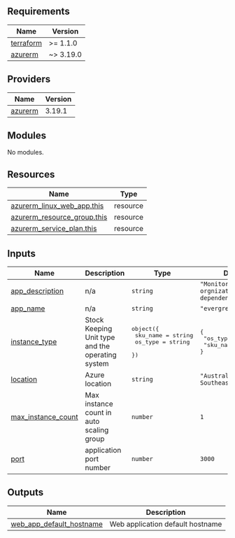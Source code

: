 <!-- BEGIN_TF_DOCS -->
## Requirements

| Name | Version |
|------|---------|
| <a name="requirement_terraform"></a> [terraform](#requirement\_terraform) | >= 1.1.0 |
| <a name="requirement_azurerm"></a> [azurerm](#requirement\_azurerm) | ~> 3.19.0 |

## Providers

| Name | Version |
|------|---------|
| <a name="provider_azurerm"></a> [azurerm](#provider\_azurerm) | 3.19.1 |

## Modules

No modules.

## Resources

| Name | Type |
|------|------|
| [azurerm_linux_web_app.this](https://registry.terraform.io/providers/hashicorp/azurerm/latest/docs/resources/linux_web_app) | resource |
| [azurerm_resource_group.this](https://registry.terraform.io/providers/hashicorp/azurerm/latest/docs/resources/resource_group) | resource |
| [azurerm_service_plan.this](https://registry.terraform.io/providers/hashicorp/azurerm/latest/docs/resources/service_plan) | resource |

## Inputs

| Name | Description | Type | Default | Required |
|------|-------------|------|---------|:--------:|
| <a name="input_app_description"></a> [app\_description](#input\_app\_description) | n/a | `string` | `"Monitoring Github orgnization dependencies"` | no |
| <a name="input_app_name"></a> [app\_name](#input\_app\_name) | n/a | `string` | `"evergreendashboard"` | no |
| <a name="input_instance_type"></a> [instance\_type](#input\_instance\_type) | Stock Keeping Unit type and the operating system | <pre>object({<br>    sku_name = string<br>    os_type  = string<br>  })</pre> | <pre>{<br>  "os_type": "Linux",<br>  "sku_name": "B1"<br>}</pre> | no |
| <a name="input_location"></a> [location](#input\_location) | Azure location | `string` | `"Australia Southeast"` | no |
| <a name="input_max_instance_count"></a> [max\_instance\_count](#input\_max\_instance\_count) | Max instance count in auto scaling group | `number` | `1` | no |
| <a name="input_port"></a> [port](#input\_port) | application port number | `number` | `3000` | no |

## Outputs

| Name | Description |
|------|-------------|
| <a name="output_web_app_default_hostname"></a> [web\_app\_default\_hostname](#output\_web\_app\_default\_hostname) | Web application default hostname |
<!-- END_TF_DOCS -->
